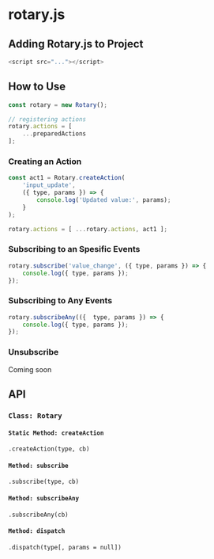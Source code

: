 # rotary.js

## Adding Rotary.js to Project
```javascript
<script src="..."></script>
```

## How to Use
```javascript
const rotary = new Rotary();

// registering actions
rotary.actions = [
    ...preparedActions
];
```

### Creating an Action
```javascript
const act1 = Rotary.createAction(
    'input_update', 
    ({ type, params }) => {
        console.log('Updated value:', params);
    }
);

rotary.actions = [ ...rotary.actions, act1 ];
```

### Subscribing to an Spesific Events
```javascript
rotary.subscribe('value_change', ({ type, params }) => {
    console.log({ type, params });
});
```

### Subscribing to Any Events
```javascript
rotary.subscribeAny(({  type, params }) => {
    console.log({ type, params });
});
```

### Unsubscribe
Coming soon

## API 
### `Class: Rotary`
#### `Static Method: createAction`
`.createAction(type, cb)`
#### `Method: subscribe`
`.subscribe(type, cb)`
#### `Method: subscribeAny`
`.subscribeAny(cb)`
#### `Method: dispatch` 
`.dispatch(type[, params = null])`